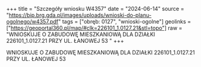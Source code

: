 +++
title = "Szczegóły wniosku W4357"
date = "2024-06-14"
source = "https://bip.brg.gda.pl/images/uploads/wnioski-do-planu-ogolnego/w4357.pdf"
tags = ["obręb: 0127", "wnioski-ogolne"]
geolinks = ["https://geoportal360.pl/map/#clk=226101_1.0127.21&stl=topo"]
raw = "WNIOSKUJE O ZABUDOWĘ MIESZKANIOWĄ DLA DZIAŁKI 226101_1.0127.21 PRZY UL. ŁANOWEJ 53 "
+++

WNIOSKUJE O ZABUDOWĘ MIESZKANIOWĄ DLA DZIAŁKI 226101_1.0127.21 PRZY UL.
ŁANOWEJ 53



